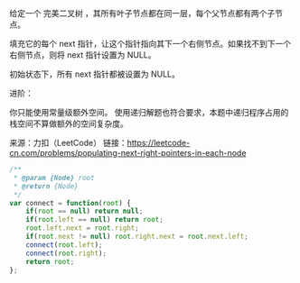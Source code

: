 给定一个 完美二叉树 ，其所有叶子节点都在同一层，每个父节点都有两个子节点。


填充它的每个 next 指针，让这个指针指向其下一个右侧节点。如果找不到下一个右侧节点，则将 next 指针设置为 NULL。

初始状态下，所有 next 指针都被设置为 NULL。

 

进阶：

你只能使用常量级额外空间。
使用递归解题也符合要求，本题中递归程序占用的栈空间不算做额外的空间复杂度。

来源：力扣（LeetCode）
链接：https://leetcode-cn.com/problems/populating-next-right-pointers-in-each-node



```javascript
/**
 * @param {Node} root
 * @return {Node}
 */
var connect = function(root) {
    if(root == null) return null;
    if(root.left == null) return root;
    root.left.next = root.right;
    if(root.next != null) root.right.next = root.next.left;
    connect(root.left);
    connect(root.right);
    return root;
};
```

